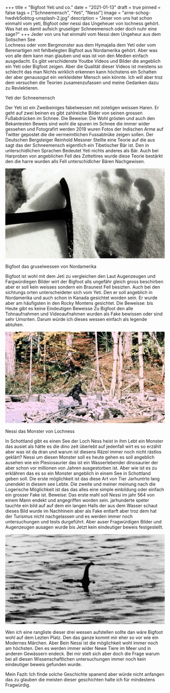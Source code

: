 +++
title = "Bigfoot Yeti und co."
date = "2021-01-13"
draft = true
pinned = false
tags = ["Schneemensch", "Yeti", "Nessi"]
image = "arne-schog-hwdvb5obtcg-unsplash-2.jpg"
description = "Jeser von uns hat schon einmahl vom yeti, Bigfoot oder nessi das Ungeheuer von lochness gehört. Was hat es damit aufsich gruseliger Schneemensch oder doch nuhr eine sage?"
+++
Jeder von uns hat einmahl vom Nessi dem Ungeheur aus dem Sotischen See\
Lochness oder vom Bergmonster aus dem Hymajalia dem Yeti oder vom Berenartigen mit fehlbelegten Bigfoot aus Nordamerika gehört. Aber was von alle dem kann man glauben und was ist von den Medien einfach ausgedacht. Es gibt verschidenste Youtbe Videos und Bilder die angeblich ein Yeti oder Bigfoot zeigen. Aber die Qualität dieser Videos ist meistens so schlecht das man Nichts wirklich erkennen kann höchstens ein Schatten der aber genausogut ein verkleideter Mensch sein könnte. Ich will aber troz dem versuchen die Teorien zusamenzufassen und meine Gedanken dazu zu Revlektieren.

Yeti der Schneemensch

Der Yeti ist ein Zweibeiniges fabelwessen mit zoteligen weissen Haren. Er geht auf zwei beinen es gibt zahlreiche Bilder von seinen grossen Fußabdrücken im Schnee. Die Beweise: Die Wohl grösten und auch den Bekantesten Beweis sind wohl die spuren im Schnee die immer wider gessehen und Fotografirt werden 2019 wuren Fotos der Indischen Arme auf Twitter gepostet die die vermeimtlichen Fussabtrüke zeigen sollen. Der Deutschen Bergsteiger Reinhold Messner Stellte eine Teorie auf die aus sagt das der Schneemensch eigentlich ein Tibetischer Bär ist. Den in unterschidlichen Sprachen Bedeutet Yeti nichts anderes als Bär. Auch bei Harproben von angeblichen Fell des Zotteltires wurde diese Teorie bestärkt den die harre wurden alls Fell unterschidlcher Bären Nachgewisen.

![](yeti.jpeg)

Bigfoot das gruselwessen von Nordamerika

Bigfoot ist wohl mit dem Jeti zu vergleichen den Laut Augenzeugen und Fargwürdiegen Bilder wirt der Bigfoot alls ungefähr gleich gross beschirben aber er soll kein weisses sondern ein Braunest Fell besizten. Auch bei den sichtungs orten unterscheideter sich vom Yeti. Den er soll angeblich in Nordamerika und auch schon in Kanada gesichtet worden sein. Er wurde aber am häufigsten in den Rocky Montens gesichtet. Die Beweisse: bis Heute gibt es keine Eindeutigen Beweisse Zu Bigfoot den alle Tohnaufnahmen und Videoaufnahmen wurden als Fake bewissen oder sind sehr Umsriten. Darum würde ich dieses wessen einfach als legende abtuhen. 

![](bigfoot.jpg)

Nessi das Monster von Lochness

In Schottland gibt es einen See der Loch Ness heist in ihm Lebt ein Monster das ausiet als hätte es die dino zeit überlebt auf jedenfall wirt es so erzählt aber was ist da  dran und warum ist diesens Räzel immer noch nicht rästlos geklärt? Nessi um diesen Monster soll es heute gehen es soll angeblich ausehen wie ein Plesiosaurier das ist ein Wasserlebender dinosaurier der aber schon vor millionen von Jahren ausgestorben ist. Aber wie ist es zu erklähren das es so ein Monster angeblich in einem See in Schottland geben soll. Die erste möglichkeit ist das diese Art von Tier Jarhuntrte lang unendekt in diesem see Lebte. Die zweite und meiner meinung nach die Logerische Möglichkeit ist das das alles eine simple einbildung oder einfach ein grosser Fake ist. Beweise: Das erste mahl soll Nessi im jahr 564 von einem Mann endekt und angegriffen worden sein. jarhunderte speter tauchte ein bild auf auf dem ein langen Halls der aus dem Wasser schaut dieses Bild wurde im Nachhinein aber als Fake entlarft aber troz dem hat der Turismus nicht nachgelassen und es werden immer noch untersuchungen und tests durgeführt. Aber auser Fragwürdigen Bilder und Augenzeugen ausagen wurde bis Jetzt kein eindeutiger beweis festgestellt.

![](704x396.jpeg)

Wen ich eine rangliste dieser drei wessen aufstellen sollte dan wäre Bigfoot wohl auf dem Lezten Platz. Den das ganze kommt mir eher so vor wie ein Modernes Märchen. Aber Bein Nessi ist die möglichkeit wohl immer noch am höchsten. Den es werden immer wider Newe Tiere im Meer und in anderen Gewässern endeck. Bei mir stelt sich aber doch die Frage warum bei all diesen Wissenschaftlichen untersuchungen immer noch kein eindeutiger beweis gefunden wurde.

Mein Fazit: Ich finde solche Geschichte spanend aber würde nicht anfangen das zu glauben die meisten dieser geschichten halte ich für mindestens Fragwürdig.